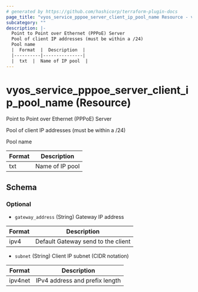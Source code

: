 ```yaml
---
# generated by https://github.com/hashicorp/terraform-plugin-docs
page_title: "vyos_service_pppoe_server_client_ip_pool_name Resource - vyos"
subcategory: ""
description: |-
  Point to Point over Ethernet (PPPoE) Server
  Pool of client IP addresses (must be within a /24)
  Pool name
  |  Format  |  Description  |
  |----------|---------------|
  |  txt  |  Name of IP pool  |
---
```


# vyos_service_pppoe_server_client_ip_pool_name (Resource)

Point to Point over Ethernet (PPPoE) Server

Pool of client IP addresses (must be within a /24)

Pool name

|  Format  |  Description  |
|----------|---------------|
|  txt  |  Name of IP pool  |



<!-- schema generated by tfplugindocs -->
## Schema

### Optional

- `gateway_address` (String) Gateway IP address

|  Format  |  Description  |
|----------|---------------|
|  ipv4  |  Default Gateway send to the client  |
- `subnet` (String) Client IP subnet (CIDR notation)

|  Format  |  Description  |
|----------|---------------|
|  ipv4net  |  IPv4 address and prefix length  |

